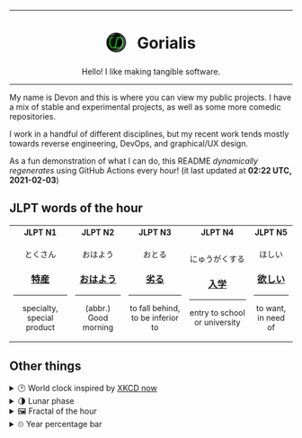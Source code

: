 ***

<h1 align="center">
<sub>
    <img src="readme/resources/avatar.png" height="36">
</sub>
&nbsp;
Gorialis
</h1>
<p align="center">
Hello! I like making tangible software.
</p>

***

My name is Devon and this is where you can view my public projects. I have a mix of stable and experimental projects, as well as some more comedic repositories.

I work in a handful of different disciplines, but my recent work tends mostly towards reverse engineering, DevOps, and graphical/UX design.

As a fun demonstration of what I can do, this README *dynamically regenerates* using GitHub Actions every hour! (it last updated at **02:22 UTC, 2021-02-03**)

<h2>JLPT words of the hour</h2>
<table>
    <tr>
        <th>JLPT N1</th>
        <th>JLPT N2</th>
        <th>JLPT N3</th>
        <th>JLPT N4</th>
        <th>JLPT N5</th>
    </tr>
    <tr>
        <td>
            <p align="center">とくさん</p>
            <h3 align="center"><b><a href="https://jisho.org/search/%E7%89%B9%E7%94%A3">特産</a></b></h3>
            <hr>
            <p align="center">specialty,<wbr> special product</p>
        </td>
        <td>
            <p align="center">おはよう</p>
            <h3 align="center"><b><a href="https://jisho.org/search/%E3%81%8A%E3%81%AF%E3%82%88%E3%81%86">おはよう</a></b></h3>
            <hr>
            <p align="center">(abbr.) Good morning</p>
        </td>
        <td>
            <p align="center">おとる</p>
            <h3 align="center"><b><a href="https://jisho.org/search/%E5%8A%A3%E3%82%8B">劣る</a></b></h3>
            <hr>
            <p align="center">to fall behind,<wbr> to be inferior to</p>
        </td>
        <td>
            <p align="center">にゅうがくする</p>
            <h3 align="center"><b><a href="https://jisho.org/search/%E5%85%A5%E5%AD%A6">入学</a></b></h3>
            <hr>
            <p align="center">entry to school or university</p>
        </td>
        <td>
            <p align="center">ほしい</p>
            <h3 align="center"><b><a href="https://jisho.org/search/%E6%AC%B2%E3%81%97%E3%81%84">欲しい</a></b></h3>
            <hr>
            <p align="center">to want,<wbr> in need of</p>
        </td>
    </tr>
</table>

<h2>Other things</h2>
<details>
<summary>🕑  World clock inspired by <a href="https://xkcd.com/now">XKCD now</a></summary>

> <img src="generated/now.png" width="512">

</details>
<details>
<summary>🌗 Lunar phase</summary>

The moon is approximately 72.78% through its phase (Last Quarter).

</details>
<details>
<summary>&#x1f5bc; Fractal of the hour</summary>

> <img src="generated/fractal.png" width="512">

</details>
<details>
<summary>&#x23f2; Year percentage bar</summary>
<pre><code>2021 [█▁▁▁▁▁▁▁▁▁▁▁▁▁▁▁▁▁▁▁] 9.07%</code></pre>
</details>
